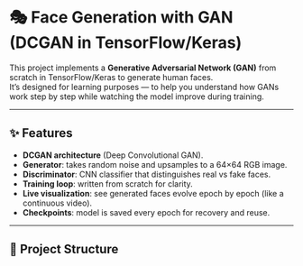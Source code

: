 # 🎭 Face Generation with GAN (DCGAN in TensorFlow/Keras)

This project implements a **Generative Adversarial Network (GAN)** from scratch in TensorFlow/Keras to generate human faces.  
It’s designed for learning purposes — to help you understand how GANs work step by step while watching the model improve during training.

---

## ✨ Features
- **DCGAN architecture** (Deep Convolutional GAN).
- **Generator**: takes random noise and upsamples to a 64×64 RGB image.
- **Discriminator**: CNN classifier that distinguishes real vs fake faces.
- **Training loop**: written from scratch for clarity.
- **Live visualization**: see generated faces evolve epoch by epoch (like a continuous video).
- **Checkpoints**: model is saved every epoch for recovery and reuse.

---

## 📂 Project Structure
